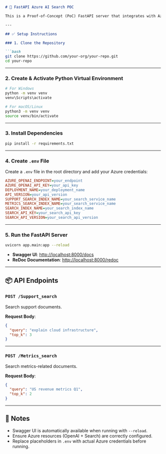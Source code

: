 
````markdown
# 🚀 FastAPI Azure AI Search POC

This is a Proof-of-Concept (PoC) FastAPI server that integrates with Azure OpenAI and Azure AI Search for support and metrics document search using semantic vector queries.

---

## ✅ Setup Instructions

### 1. Clone the Repository

```bash
git clone https://github.com/your-org/your-repo.git
cd your-repo
````

---

### 2. Create & Activate Python Virtual Environment

```bash
# For Windows
python -m venv venv
venv\Scripts\activate

# For macOS/Linux
python3 -m venv venv
source venv/bin/activate
```

---

### 3. Install Dependencies

```bash
pip install -r requirements.txt
```

---

### 4. Create `.env` File

Create a `.env` file in the root directory and add your Azure credentials:

```ini
AZURE_OPENAI_ENDPOINT=your_endpoint
AZURE_OPENAI_API_KEY=your_api_key
DEPLOYMENT_NAME=your_deployment_name
API_VERSION=your_api_version
SUPPORT_SEARCH_INDEX_NAME=your_search_service_name
METRICS_SEARCH_INDEX_NAME=your_search_service_name
SEARCH_INDEX_NAME=your_search_index_name
SEARCH_API_KEY=your_search_api_key
SEARCH_API_VERSION=your_search_api_version

```

---

### 5. Run the FastAPI Server

```bash
uvicorn app.main:app --reload
```

* **Swagger UI**: [http://localhost:8000/docs](http://localhost:8000/docs)
* **ReDoc Documentation**: [http://localhost:8000/redoc](http://localhost:8000/redoc)

---

## 📦 API Endpoints

### `POST /Support_search`

Search support documents.

**Request Body**:

```json
{
  "query": "explain cloud infrastructure",
  "top_k": 3
}
```

---

### `POST /Metrics_search`

Search metrics-related documents.

**Request Body**:

```json
{
  "query": "US revenue metrics Q1",
  "top_k": 2
}
```

---

## 🔧 Notes

* Swagger UI is automatically available when running with `--reload`.
* Ensure Azure resources (OpenAI + Search) are correctly configured.
* Replace placeholders in `.env` with actual Azure credentials before running.


```
